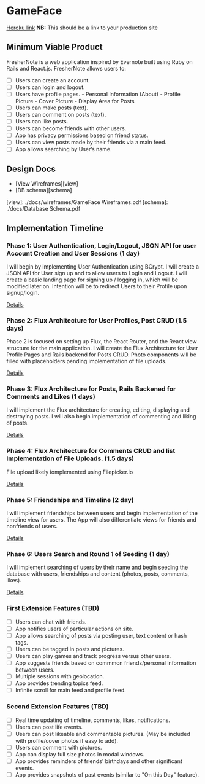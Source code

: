 # GameFace

[Heroku link][heroku] **NB:** This should be a link to your production site

[heroku]: http://www.herokuapp.com (will link to Heroku on custom URL)

## Minimum Viable Product

FresherNote is a web application inspired by Evernote built using Ruby on Rails
and React.js. FresherNote allows users to:

<!-- This is a Markdown checklist. Use it to keep track of your progress! -->

- [ ] Users can create an account.
- [ ] Users can login and logout.
- [ ] Users have profile pages.
      - Personal Information (About)
      - Profile Picture
      - Cover Picture
      - Display Area for Posts
- [ ] Users can make posts (text).
- [ ] Users can comment on posts (text).
- [ ] Users can like posts.
- [ ] Users can become friends with other users.
- [ ] App has privacy permissions based on friend status.
- [ ] Users can view posts made by their friends via a main feed.
- [ ] App allows searching by User’s name.

## Design Docs
* [View Wireframes][view]
* [DB schema][schema]

[view]: ./docs/wireframes/GameFace Wireframes.pdf
[schema]: ./docs/Database Schema.pdf

## Implementation Timeline

### Phase 1: User Authentication, Login/Logout, JSON API for user Account Creation and User Sessions (1 day)

I will begin by implementing User Authentication using BCrypt. I will create a 
JSON API for User sign up and to allow users to Login and Logout. I will create 
a basic landing page for signing up / logging in, which will be modified later on. 
Intention will be to redirect Users to their Profile upon signup/login. 

[Details][phase-one]

### Phase 2: Flux Architecture for User Profiles, Post CRUD (1.5 days)

Phase 2 is focused on setting up Flux, the React Router, and the React view
structure for the main application. I will create the Flux Architecture for 
User Profile Pages and Rails backend for Posts CRUD. Photo components will be 
filled with placeholders pending implementation of file uploads.


[Details][phase-two]

### Phase 3: Flux Architecture for Posts, Rails Backened for Comments and Likes (1 days)

I will implement the Flux architecture for creating, editing, displaying and 
destroying posts. I will also begin implementation of commenting and liking of posts.


[Details][phase-three]

### Phase 4: Flux Architecture for Comments CRUD and list Implementation of File Uploads. (1.5 days)

File upload likely iomplemented using Filepicker.io

[Details][phase-four]

### Phase 5: Friendships and Timeline (2 day)

I will implement friendships between users and begin implementation of the timeline 
view for users. The App will also differentiate views for friends and nonfriends of users.

[Details][phase-five]

### Phase 6: Users Search and Round 1 of Seeding (1 day)

I will implement searching of users by their name and begin seeding the 
database with users, friendships and content (photos, posts, comments, likes).

[Details][phase-six]

### First Extension Features (TBD)
- [ ] Users can chat with friends.
- [ ] App notifies users of particular actions on site.
- [ ] App allows searching of posts via posting user, text content or hash tags.
- [ ] Users can be tagged in posts and pictures.
- [ ] Users can play games and track progress versus other users.
- [ ] App suggests friends based on commmon friends/personal information between users.
- [ ] Multiple sessions with geolocation.
- [ ] App provides trending topics feed.
- [ ] Infinite scroll for main feed and profile feed.

### Second Extension Features (TBD)
- [ ] Real time updating of timeline, comments, likes, notifications.
- [ ] Users can post life events.
- [ ] Users can post likeable and commentable pictures. (May be included with profile/cover photos if easy to add).
- [ ] Users can comment with pictures.
- [ ] App can display full size photos in modal windows.
- [ ] App provides reminders of friends' birthdays and other significant events.
- [ ] App provides snapshots of past events (similar to "On this Day" feature).

[phase-one]: ./docs/phases/phase1.md
[phase-two]: ./docs/phases/phase2.md
[phase-three]: ./docs/phases/phase3.md
[phase-four]: ./docs/phases/phase4.md
[phase-five]: ./docs/phases/phase5.md
[phase-six]: ./docs/phases/phase6.md

